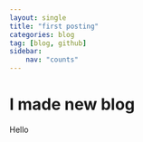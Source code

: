 ```yaml
---
layout: single
title: "first posting"
categories: blog
tag: [blog, github]
sidebar:
    nav: "counts"
---
```


# I made new blog
Hello
